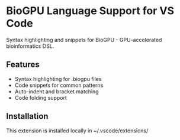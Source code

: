 # BioGPU Language Support for VS Code

Syntax highlighting and snippets for BioGPU - GPU-accelerated bioinformatics DSL.

## Features
- Syntax highlighting for .biogpu files
- Code snippets for common patterns
- Auto-indent and bracket matching
- Code folding support

## Installation
This extension is installed locally in ~/.vscode/extensions/

